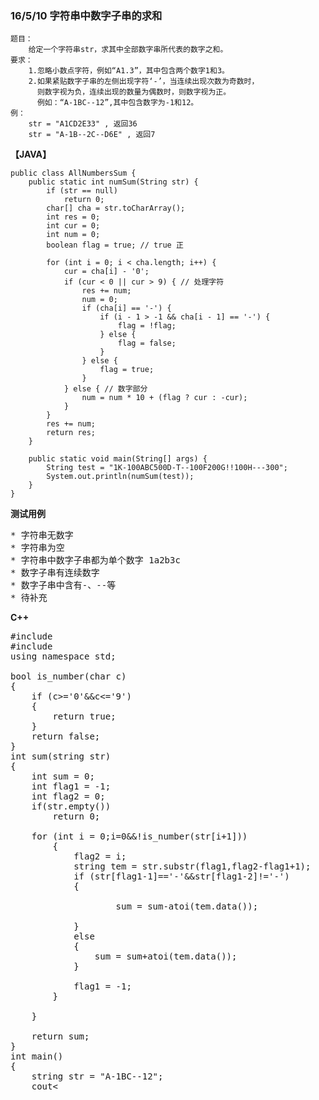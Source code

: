 ### 16/5/10 字符串中数字子串的求和 ###

	题目：
		给定一个字符串str，求其中全部数字串所代表的数字之和。
	要求：
		1.忽略小数点字符，例如“A1.3”，其中包含两个数字1和3。
		2.如果紧贴数字子串的左侧出现字符‘-’，当连续出现次数为奇数时，
		  则数字视为负，连续出现的数量为偶数时，则数字视为正。
		  例如：“A-1BC--12”,其中包含数字为-1和12。
	例：
		str = "A1CD2E33" , 返回36
		str = "A-1B--2C--D6E" , 返回7
**【JAVA】**

	public class AllNumbersSum {
		public static int numSum(String str) {
			if (str == null)
				return 0;
			char[] cha = str.toCharArray();
			int res = 0;
			int cur = 0;
			int num = 0;
			boolean flag = true; // true 正
	
			for (int i = 0; i < cha.length; i++) {
				cur = cha[i] - '0';
				if (cur < 0 || cur > 9) { // 处理字符
					res += num;
					num = 0;
					if (cha[i] == '-') {
						if (i - 1 > -1 && cha[i - 1] == '-') {
							flag = !flag;
						} else {
							flag = false;
						}
					} else {
						flag = true;
					}
				} else { // 数字部分
					num = num * 10 + (flag ? cur : -cur);
				}
			}
			res += num;
			return res;
		}
	
		public static void main(String[] args) {
			String test = "1K-100ABC500D-T--100F200G!!100H---300";
			System.out.println(numSum(test));
		}
	}		
**测试用例**
<pre>
* 字符串无数字
* 字符串为空
* 字符串中数字子串都为单个数字 1a2b3c
* 数字子串有连续数字
* 数字子串中含有-、--等
* 待补充
</pre>
**C++**
<pre>
#include<iostream>
#include<string>
using namespace std;

bool is_number(char c)
{
	if (c>='0'&&c<='9')
	{
		return true;
	}
	return false;
}
int sum(string str)
{
	int sum = 0;
	int flag1 = -1;
	int flag2 = 0;
	if(str.empty())
		return 0;

	for (int i = 0;i<str.length();i++)
	{

		if (is_number(str[i])&&flag1<0)
		{
			flag1 = i;
		} 

	   if(is_number(str[i])&&flag1>=0&&!is_number(str[i+1]))
		{
			flag2 = i;
			string tem = str.substr(flag1,flag2-flag1+1);
			if (str[flag1-1]=='-'&&str[flag1-2]!='-')
			{
			
					sum = sum-atoi(tem.data());
				
			}
			else
			{
				sum = sum+atoi(tem.data());
			}
		
			flag1 = -1;
		}
	
	}

	return sum;
}
int main()
{
	string str = "A-1BC--12";
	cout<<sum(str);
	return 0;
}
</pre>
